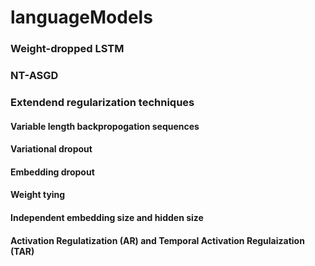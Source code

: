 # languageModels

### Weight-dropped LSTM 
### NT-ASGD 
### Extendend regularization techniques 
#### Variable length backpropogation sequences 
#### Variational dropout 
#### Embedding dropout 
#### Weight tying 
#### Independent embedding size and hidden size 
#### Activation Regulatization (AR) and Temporal Activation Regulaization (TAR)
